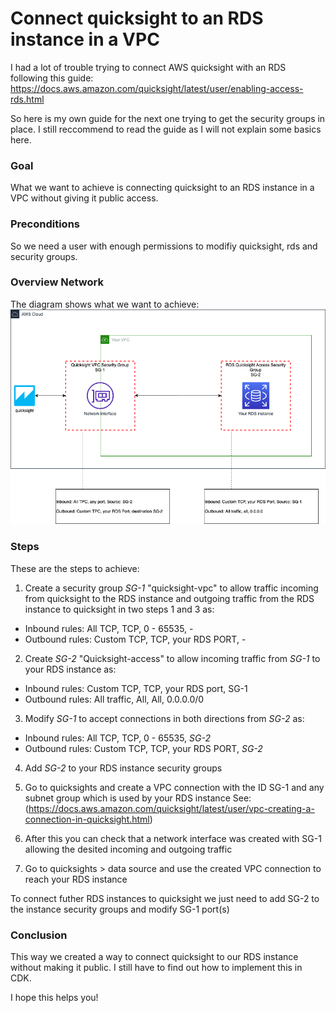 # Connect quicksight to an RDS instance in a VPC

I had a lot of trouble trying to connect AWS quicksight with an RDS following this guide: https://docs.aws.amazon.com/quicksight/latest/user/enabling-access-rds.html

So here is my own guide for the next one trying to get the security groups in place. I still reccommend to read the guide as I will not explain some basics here.

### Goal
What we want to achieve is connecting quicksight to an RDS instance in a VPC without giving it public access.

### Preconditions
So we need a user with enough permissions to modifiy quicksight, rds and security groups.

### Overview Network
The diagram shows what we want to achieve:
![Diagram](./Quicksight-connection.png)

### Steps
These are the steps to achieve:
1. Create a security group *SG-1* "quicksight-vpc" to allow traffic incoming from quicksight to the RDS instance and outgoing traffic from the RDS instance to quicksight in two steps 1 and 3 as:
* Inbound rules: All TCP,	TCP,	0 - 65535,	-
* Outbound rules: Custom TCP,	TCP,	your RDS PORT, -

2. Create *SG-2* "Quicksight-access" to allow incoming traffic from *SG-1* to your RDS instance as:
* Inbound rules: Custom TCP,	TCP,	your RDS port,	SG-1
* Outbound rules: All traffic,	All,	All,	0.0.0.0/0

3. Modify *SG-1* to accept connections in both directions from *SG-2* as:
* Inbound rules: All TCP,	TCP,	0 - 65535,	*SG-2*
* Outbound rules: Custom TCP,	TCP,	your RDS PORT, *SG-2*

4. Add *SG-2* to your RDS instance security groups

5. Go to quicksights and create a VPC connection with the ID SG-1 and any subnet group which is used by your RDS instance See: (https://docs.aws.amazon.com/quicksight/latest/user/vpc-creating-a-connection-in-quicksight.html)

6. After this you can check that a network interface was created with SG-1 allowing the desited incoming and outgoing traffic 

7. Go to quicksights > data source and use the created VPC connection to reach your RDS instance

To connect futher RDS instances to quicksight we just need to add SG-2 to the instance security groups and modify SG-1 port(s)

### Conclusion
This way we created a way to connect quicksight to our RDS instance without making it public. 
I still have to find out how to implement this in CDK. 

I hope this helps you!
